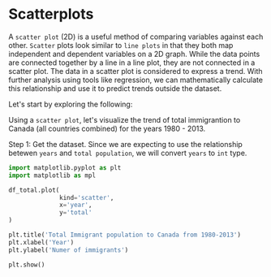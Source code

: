 # Scatterplots

A `scatter plot` (2D) is a useful method of comparing variables against each other. `Scatter` plots look similar to `line plots` in that they both map independent and dependent variables on a 2D graph. While the data points are connected together by a line in a line plot, they are not connected in a scatter plot. The data in a scatter plot is considered to express a trend. With further analysis using tools like regression, we can mathematically calculate this relationship and use it to predict trends outside the dataset.

Let's start by exploring the following:

Using a `scatter plot`, let's visualize the trend of total immigrantion to Canada (all countries combined) for the years 1980 - 2013.

Step 1: Get the dataset. Since we are expecting to use the relationship betewen `years` and `total population`, we will convert `years` to `int` type.

```python
import matplotlib.pyplot as plt
import matplotlib as mpl

df_total.plot(
			  kind='scatter',
			  x='year',
			  y='total'
)

plt.title('Total Immigrant population to Canada from 1980-2013')
plt.xlabel('Year')
plt.ylabel('Numer of immigrants')

plt.show()
```